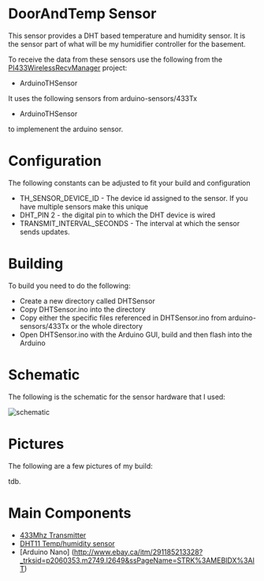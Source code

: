 # DoorAndTemp Sensor

This sensor provides a DHT based temperature and humidity sensor.
It is the sensor part of what will be my humidifier controller
for the basement.

To receive the data from these sensors use the following from the
[PI433WirelessRecvManager](https://github.com/mhdawson/PI433WirelessRecvManager) project:

* ArduinoTHSensor


It uses the following sensors from arduino-sensors/433Tx

* ArduinoTHSensor

to implemenent the arduino sensor.


# Configuration

The following constants can be adjusted to fit your build
and configuration

* TH_SENSOR_DEVICE_ID - The device id assigned to the sensor. If
  you have multiple sensors make this unique 
* DHT_PIN 2 - the digital pin to which the DHT device is wired
* TRANSMIT_INTERVAL_SECONDS - The interval at which the sensor sends
                              updates.

# Building

To build you need to do the following:

* Create a new directory called DHTSensor
* Copy DHTSensor.ino into the directory
* Copy either the specific files referenced in DHTSensor.ino
  from arduino-sensors/433Tx or the whole directory
* Open DHTSensor.ino with the Arduino GUI,
  build and then flash into the Arduino

# Schematic

The following is the schematic for the sensor hardware that I
used:

![schematic](https://raw.githubusercontent.com/mhdawson/arduino-sensors/master/pictures/DHTSensor_diag.jpg)

# Pictures

The following are a few pictures of my build:

tdb.

# Main Components

* [433Mhz Transmitter](http://www.ebay.ca/itm/280909343896?_trksid=p2060353.m2749.l2649&ssPageName=STRK%3AMEBIDX%3AIT)
* [DHT11 Temp/humidity sensor](ww.ebay.ca/itm/262136732897?_trksid=p2060353.m2749.l2649&ssPageName=STRK%3AMEBIDX%3AIT)
* [Arduino Nano] (http://www.ebay.ca/itm/291185213328?_trksid=p2060353.m2749.l2649&ssPageName=STRK%3AMEBIDX%3AIT)


